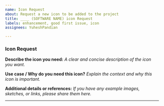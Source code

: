 ```yaml
---
name: Icon Request
about: Request a new icon to be added to the project
title: ____ (SOFTWARE NAME) icon Request
labels: enhancement, good first issue, icon
assignees: YuheshPandian

---
```


### Icon Request

**Describe the icon you need:**
_A clear and concise description of the icon you want._

**Use case / Why do you need this icon?**
_Explain the context and why this icon is important._

**Additional details or references:**
_If you have any example images, sketches, or links, please share them here._

---

<!-- Thanks for helping improve the project with new icons! 🚀-->
